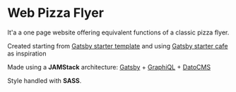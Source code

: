 # Web Pizza Flyer

It'a a one page website offering equivalent functions of a classic pizza flyer.

Created starting from [Gatsby starter template](https://www.gatsbyjs.com/starters/gatsbyjs/gatsby-starter-default/) and using  [Gatsby starter cafe](https://www.gatsbyjs.com/starters/crolla97/gatsby-starter-cafe/) as inspiration

Made using a **JAMStack** architecture: [Gatsby](https://www.gatsbyjs.com/) + [GraphiQL](https://graphql.org/) + [DatoCMS](https://www.datocms.com/)

Style handled with **SASS**.